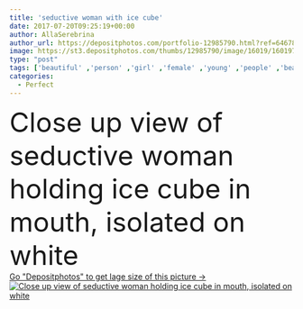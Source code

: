 ```yaml
---
title: 'seductive woman with ice cube'
date: 2017-07-20T09:25:19+00:00
author: AllaSerebrina
author_url: https://depositphotos.com/portfolio-12985790.html?ref=64678756
image: https://st3.depositphotos.com/thumbs/12985790/image/16019/160197722/api_thumb_450.jpg?forcejpeg=true
type: "post"
tags: ['beautiful' ,'person' ,'girl' ,'female' ,'young' ,'people' ,'beauty' ,'model' ,'sensuality' ,'mouth' ,'face' ,'freshness' ,'cold' ,'pretty' ,'woman' ,'alone' ,'attractive' ,'lips' ,'sensual' ,'partial' ,'lipgloss' ,'Cropped' ,'Isolated On White' ,'20 25 years' ,'Ice Cube' ,'perfect skin' ,'neutral makeup' ]
categories: 
  - Perfect
---
```

<div aling="center">
            <font size="60"> Close up view of seductive woman holding ice cube in mouth, isolated on white</font>   
</div>
<div>
    <a href='https://st3.depositphotos.com/thumbs/12985790/image/16019/160197722/api_thumb_450.jpg?forcejpeg=true?ref=64678756' target=_blank > Go "Depositphotos" to get lage size of this picture ->
        <img href='https://st3.depositphotos.com/thumbs/12985790/image/16019/160197722/api_thumb_450.jpg?forcejpeg=true?ref=64678756' src='https://st3.depositphotos.com/12985790/16019/i/950/depositphotos_160197722-stock-photo-seductive-woman-with-ice-cube.jpg?forcejpeg=true' alt='Close up view of seductive woman holding ice cube in mouth, isolated on white' >
    </a>
</div>
